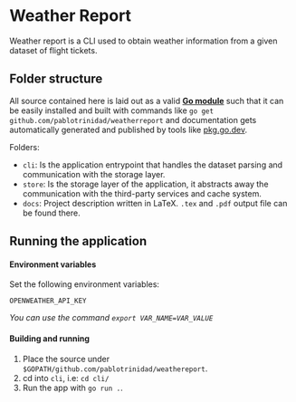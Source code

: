 # Weather Report

Weather report is a CLI used to obtain weather information from a given dataset of flight tickets.

## Folder structure

All source contained here is laid out as a valid [**Go module**](https://blog.golang.org/using-go-modules)
such that it can be easily installed and built with commands like `go get github.com/pablotrinidad/weatherreport`
and documentation gets automatically generated and published by tools like [pkg.go.dev](https://pkg.go.dev/).

Folders:
* `cli`: Is the application entrypoint that handles the dataset parsing and communication with the storage
layer.
* `store`: Is the storage layer of the application, it abstracts away the communication with the third-party
services and cache system.
* `docs`: Project description written in LaTeX. `.tex` and `.pdf` output file can be found there. 

## Running the application

#### Environment variables
Set the following environment variables:

```build
OPENWEATHER_API_KEY
```

_You can use the command `export VAR_NAME=VAR_VALUE`_

#### Building and running

1. Place the source under `$GOPATH/github.com/pablotrinidad/weathereport`.
2. cd into `cli`, i.e: `cd cli/`
2. Run the app with `go run .`.